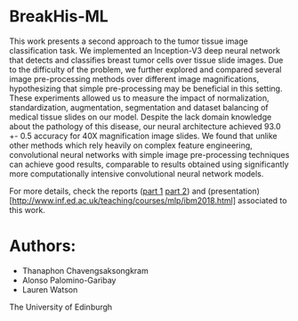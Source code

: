 # BreakHis-ML
This work presents a second approach to the tumor tissue image classification task. We implemented an Inception-V3 deep neural network that detects and classifies breast tumor cells over tissue slide images. Due to the difficulty of the problem, we further explored and compared several image pre-processing methods over different image magnifications, hypothesizing that simple pre-processing may be beneficial in this setting. These experiments allowed us to measure the impact of normalization, standardization, augmentation, segmentation and dataset balancing of medical tissue slides on our model. Despite the lack domain knowledge about the pathology of this disease, our neural architecture achieved 93.0 +- 0.5 accuracy for 40X magnification image slides. We found that unlike other methods which rely heavily on complex feature engineering, convolutional neural networks with simple image pre-processing techniques can achieve good results, comparable to results obtained using significantly more computationally intensive convolutional neural network models.

For more details, check the reports ([part 1](https://github.com/alonsopg/BreakHis-ML/blob/master/interimReport_G102.pdf) [part 2](https://github.com/alonsopg/BreakHis-ML/blob/master/report.pdf)) and (presentation)[http://www.inf.ed.ac.uk/teaching/courses/mlp/ibm2018.html] associated to this work.

# Authors: 
- Thanaphon Chavengsaksongkram
- Alonso Palomino-Garibay 
- Lauren Watson
        
        
 The University of Edinburgh
